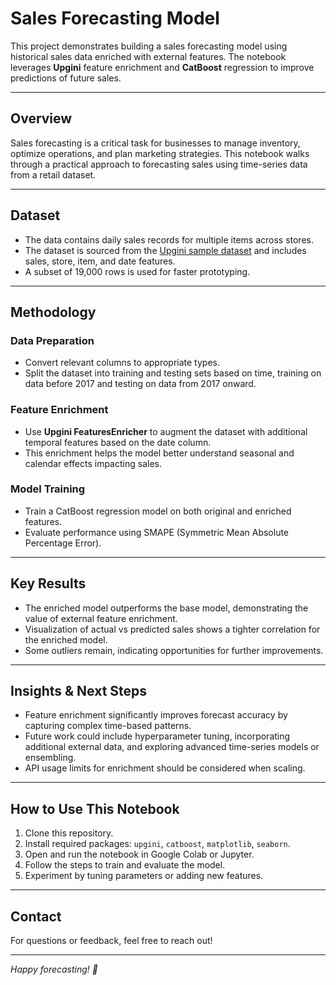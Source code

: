 # Sales Forecasting Model

This project demonstrates building a sales forecasting model using historical sales data enriched with external features. The notebook leverages **Upgini** feature enrichment and **CatBoost** regression to improve predictions of future sales.

---

## Overview

Sales forecasting is a critical task for businesses to manage inventory, optimize operations, and plan marketing strategies. This notebook walks through a practical approach to forecasting sales using time-series data from a retail dataset.

---

## Dataset

- The data contains daily sales records for multiple items across stores.
- The dataset is sourced from the [Upgini sample dataset](https://github.com/upgini/upgini) and includes sales, store, item, and date features.
- A subset of 19,000 rows is used for faster prototyping.

---

## Methodology

### Data Preparation

- Convert relevant columns to appropriate types.
- Split the dataset into training and testing sets based on time, training on data before 2017 and testing on data from 2017 onward.

### Feature Enrichment

- Use **Upgini FeaturesEnricher** to augment the dataset with additional temporal features based on the date column.
- This enrichment helps the model better understand seasonal and calendar effects impacting sales.

### Model Training

- Train a CatBoost regression model on both original and enriched features.
- Evaluate performance using SMAPE (Symmetric Mean Absolute Percentage Error).

---

## Key Results

- The enriched model outperforms the base model, demonstrating the value of external feature enrichment.
- Visualization of actual vs predicted sales shows a tighter correlation for the enriched model.
- Some outliers remain, indicating opportunities for further improvements.

---

## Insights & Next Steps

- Feature enrichment significantly improves forecast accuracy by capturing complex time-based patterns.
- Future work could include hyperparameter tuning, incorporating additional external data, and exploring advanced time-series models or ensembling.
- API usage limits for enrichment should be considered when scaling.

---

## How to Use This Notebook

1. Clone this repository.
2. Install required packages: `upgini`, `catboost`, `matplotlib`, `seaborn`.
3. Open and run the notebook in Google Colab or Jupyter.
4. Follow the steps to train and evaluate the model.
5. Experiment by tuning parameters or adding new features.

---

## Contact

For questions or feedback, feel free to reach out!

---

*Happy forecasting! 🚀*
